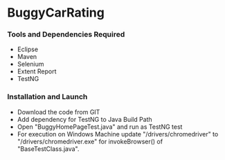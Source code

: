# BuggyCarRating

### Tools and Dependencies Required

- Eclipse
- Maven
- Selenium
- Extent Report
- TestNG

### Installation and Launch

- Download the code from GIT
- Add dependency for TestNG to Java Build Path
- Open "BuggyHomePageTest.java" and run as TestNG test
- For execution on Windows Machine update "/drivers/chromedriver" to "/drivers/chromedriver.exe" for invokeBrowser() of "BaseTestClass.java".